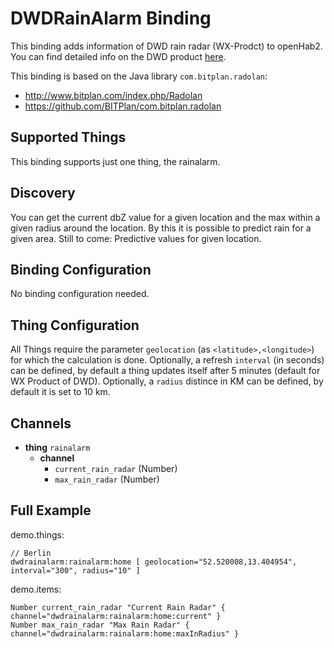 # DWDRainAlarm Binding

This binding adds information of DWD rain radar (WX-Prodct) to openHab2.
You can find detailed info on the DWD product [here](https://www.dwd.de/DE/leistungen/radarprodukte/radarkomposit_wx.html).

This binding is based on the Java library `com.bitplan.radolan`: 
* http://www.bitplan.com/index.php/Radolan
* https://github.com/BITPlan/com.bitplan.radolan

## Supported Things

This binding supports just one thing, the rainalarm.

## Discovery

You can get the current dbZ value for a given location and the max within a given radius around the location. 
By this it is possible to predict rain for a given area.
Still to come: Predictive values for given location.

## Binding Configuration

No binding configuration needed.

## Thing Configuration

All Things require the parameter `geolocation` (as `<latitude>,<longitude>`) for which the calculation is done. 
Optionally, a refresh `interval` (in seconds) can be defined, by default a thing updates itself after 5 minutes (default for WX Product of DWD).
Optionally, a `radius` distince in KM can be defined, by default it is set to 10 km.

## Channels

* **thing** `rainalarm`
    * **channel**
        * `current_rain_radar` (Number)
        * `max_rain_radar` (Number)

## Full Example

demo.things:

```
// Berlin
dwdrainalarm:rainalarm:home [ geolocation="52.520008,13.404954", interval="300", radius="10" ]
```

demo.items:

```
Number current_rain_radar "Current Rain Radar" { channel="dwdrainalarm:rainalarm:home:current" }
Number max_rain_radar "Max Rain Radar" { channel="dwdrainalarm:rainalarm:home:maxInRadius" }
```
